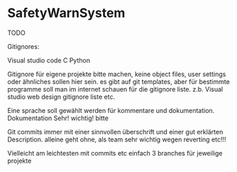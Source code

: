 # SafetyWarnSystem
TODO

Gitignores:

Visual studio code
C
Python

Gitignore für eigene projekte bitte machen, keine object files, user settings oder ähnliches sollen hier sein. es gibt auf git templates, aber für bestimmte programme soll man im internet schauen für die gitignore liste. z.b. Visual studio web design gitignore liste etc.

Eine sprache soll gewählt werden für kommentare und dokumentation. Dokumentation Sehr! wichtig! bitte

Git commits immer mit einer sinnvollen überschrift und einer gut erklärten Description. alleine geht ohne, als team sehr wichtig wegen reverting etc!!!

Vielleicht am leichtesten mit commits etc einfach 3 branches für jeweilige projekte